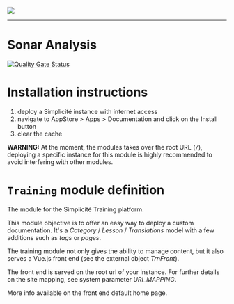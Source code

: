 <!--
 ___ _            _ _    _ _    __
/ __(_)_ __  _ __| (_)__(_) |_ /_/
\__ \ | '  \| '_ \ | / _| |  _/ -_)
|___/_|_|_|_| .__/_|_\__|_|\__\___|
            |_| 
-->
![](https://docs.simplicite.io//logos/logo250.png)
* * *

Sonar Analysis
====================

[![Quality Gate Status](https://sonarcloud.io/api/project_badges/measure?project=simplicitesoftware_module-training&metric=alert_status)](https://sonarcloud.io/summary/new_code?id=simplicitesoftware_module-training)

Installation instructions
====================

1. deploy a Simplicité instance with internet access
2. navigate to AppStore > Apps > Documentation and click on the Install button
3. clear the cache

**WARNING:** At the moment, the modules takes over the root URL (`/`), deploying a specific instance for this module is highly recommended to avoid interfering with other modules.

`Training` module definition
============================

The module for the Simplicité Training platform.

This module objective is to offer an easy way to deploy a custom documentation.
It's a *Category* / *Lesson* / *Translations* model with a few additions such as *tags* or *pages*.

The training module not only gives the ability to manage content, but it also serves a Vue.js front end (see the external object *TrnFront*).

The front end is served on the root url of your instance. For further details on the site mapping, see system parameter *URI_MAPPING*.

More info available on the front end default home page.